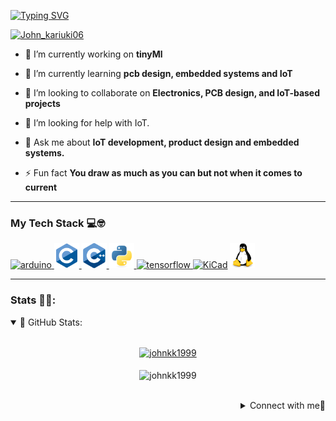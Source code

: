 [![Typing SVG](https://readme-typing-svg.demolab.com?font=Fira+Code&pause=1000&color=C61FF7&width=435&lines=Hello+There+%F0%9F%91%8B%2C+I'm+John+Kariuki%2C;An+Embedded+software+Developer%2C;Electronics+Hobbyist+and+Tinkerer%2C;Aspiring+Embedded+IoT+Engineer)](https://git.io/typing-svg)

<p align="left"> <a href="https://twitter.com/John_kariuki06" target="blank"><img src="https://img.shields.io/twitter/follow/john_kariuki06?logo=twitter&style=for-the-badge" alt="John_kariuki06" /></a> </p>

- 🔭 I’m currently working on **tinyMl**

- 🌱 I’m currently learning **pcb design, embedded systems and  IoT**

- 👯 I’m looking to collaborate on **Electronics, PCB design, and IoT-based projects**

- 🤝 I’m looking for help with IoT.

- 💬 Ask me about **IoT development, product design and embedded systems.**

- ⚡ Fun fact **You draw as much as you can but not when it comes to current**
___
<h3 align="left">My Tech Stack 💻🤓 </h3>

<p align="left"> 
    <a href="https://www.arduino.cc/" target="_blank" rel="noreferrer"> <img src="https://cdn.worldvectorlogo.com/logos/arduino-1.svg" alt="arduino" width="40" height="40"/> </a> 
    <a href="https://www.cprogramming.com/" target="_blank" rel="noreferrer"> <img src="https://raw.githubusercontent.com/devicons/devicon/master/icons/c/c-original.svg" alt="c" width="40" height="40"/> </a> <a href="https://www.w3schools.com/cpp/" target="_blank" rel="noreferrer"> <img src="https://raw.githubusercontent.com/devicons/devicon/master/icons/cplusplus/cplusplus-original.svg" alt="cplusplus" width="40" height="40"/> </a> 
    <a href="https://www.python.org" target="_blank" rel="noreferrer"> <img src="https://raw.githubusercontent.com/devicons/devicon/master/icons/python/python-original.svg" alt="python" width="40" height="40"/> </a>
    <a href="https://www.tensorflow.org" target="_blank" rel="noreferrer"> <img src="https://www.vectorlogo.zone/logos/tensorflow/tensorflow-icon.svg" alt="tensorflow" width="40" height="40"/> </a> <a href="https://kicad-pcb.org/" target="_blank"><img src="https://cdn.icon-icons.com/icons2/1381/PNG/512/kicad_94309.png" alt="KiCad" width="50" height="50"></a>
    <a href="https://www.linux.org/" target="_blank" rel="noreferrer"> <img src="https://raw.githubusercontent.com/devicons/devicon/master/icons/linux/linux-original.svg" alt="linux" width="40" height="40"/> </a></p>

---

### Stats 🦾🥇:
<details open="">
    <summary>
    📔 GitHub Stats:
    </summary>
    <br>
    <p align="center">
<!--         <a href="https://github.com/johnkk1999">
            <img align="center"  
            height="175px" 
            src="https://github-readme-stats.vercel.app/api/top-langs?username=tyke01&show_icons=true&count_private=true&locale=en&layout=compact&theme=tokyonight" alt="johnkk1999" 
            height="192px" 
            width="49.5%"/>
        </a> -->
        <a href="https://github.com/johnkk1999">
            <img align="center" 
            height="175px"  
            src="https://github-readme-streak-stats.herokuapp.com/?user=johnkk1999&&theme=tokyonight" alt="johnkk1999"
            height="192px" 
            width="49.5%"/>
        </a>
        <br><br>
        <img align="center" 
        src="https://github-readme-stats.vercel.app/api/wakatime?username=johnkk1999&layout=compact&theme=tokyonight" alt="johnkk1999"/>
        <br><br>
<!--         <a href="https://github.com/johnkk1999">
            <img src="https://github-profile-summary-cards.vercel.app/api/cards/profile-details?username=johnkk1999&theme=tokyonight" alt="johnkk1999"/>
        </a> -->
    </p>
 
<details align="right">
    <summary>
        Connect with me🧍
    </summary> 
<p align="left">
<a href="https://twitter.com/john_kariuki06" target="blank"><img align="center" src="https://raw.githubusercontent.com/rahuldkjain/github-profile-readme-generator/master/src/images/icons/Social/twitter.svg" alt="John_kariuki06" height="30" width="40" /></a>
</p>
<a href="https://visitcount.itsvg.in">
  <img src="https://visitcount.itsvg.in/api?id=johnkk1999&label=Profile%20Views&color=1&icon=0&pretty=false" />
</a>

